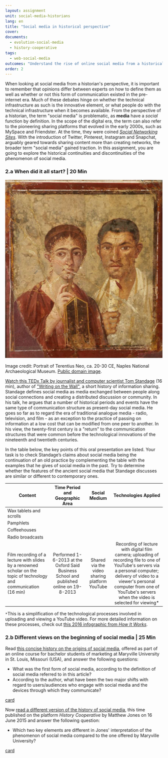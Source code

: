 ```yaml
---
layout: assignment
unit: social-media-historians
lang: en
title: "Social media in historical perspective"
cover:
documents:
  - evolution-social-media
  - history-cooperative
tags:
  - web-social-media
outcomes: "Understand the rise of online social media from a historical perspective"
order: 2
---
```

When looking at social media from a historian's perspective, it is important to remember that opinions differ between experts on how to define them as well as whether or not this form of communication existed in the pre-internet era. Much of these debates hinge on whether the technical infrastructure as such is the innovative element, or what people do with the technical infrastructure when it becomes available. From the perspective of a historian, the term "social media" is problematic, as **media** have a _social_ function by definition. In the scope of the digital era, the term can also refer to the pioneering sharing platforms that evolved in the early 2000s, such as MySpace and Friendster. At the time, they were coined _[Social Networking Sites](https://academic.oup.com/jcmc/article/13/1/210/4583062#104153860)_. With the introduction of Twitter, Pinterest, Instagram and Snapchat, arguably geared towards sharing content more than creating networks, the broader term "social media" gained traction. In this assignment, you are going to explore the historical continuities and discontinuities of the phenomenon of social media.

<!-- more -->
<!-- briefing-student -->

### 2.a When did it all start? | 20 Min
<!-- section-contents -->
![romans](../../assets/images/social-media/romans.png)


Image credit: Portrait of Terentius Neo, ca. 20-30 CE, Naples National Archaeological Museum. [Public domain image](https://commons.wikimedia.org/wiki/File:Pompeii-couple.jpg). 


[Watch this TEDx Talk by journalist and computer scientist Tom Standage](https://youtu.be/ixsridS3qVs) (16 min), author of ["Writing on the Wall"](https://worldcat.org/fr/title/827256877), a short history of information sharing. Standage defines social media as media exchanged between people along social connections and creating a distributed discussion or community. In his talk, he argues that a number of historical periods and events have the same type of communication structure as present-day social media. He goes so far as to regard the era of traditional analogue media - radio, television, and film - as an exception to the practice of passing on information at a low cost that can be modified from one peer to another. In his view, the twenty-first century is a "return" to the communication structures that were common before the technological innovations of the nineteenth and twentieth centuries.

In the table below, the key points of this oral presentation are listed. Your task is to check Standage’s claims about social media being the continuation of an old practice by complementing the table with the examples that he gives of social media in the past. Try to determine whether the features of the ancient social media that Standage discusses are similar or different to contemporary ones.

| Content | Time Period and Geographic Area | Social Medium | Technologies Applied |
| ------- |:-------------------------------:|:-------------:|:--------------------:|
| Wax tablets and scrolls	|  |  |  |
| Pamphlets |  |  |  |
| Coffeehouses |  |  |  |
| Radio broadcasts |  |  |  |
| Film recording of a lecture with slides by a renowned scholar on the topic of technology and communication (16 min)  | Performed 1-6-2013 at the Oxford Said Business School and published online on 19-8-2013 | Shared via the video sharing platform YouTube  | Recording of lecture with digital film camera; uploading of recording file to one of YouTube's servers via a personal computer; delivery of video to a viewer's personal computer from one of YouTube's servers when the video is selected for viewing* |


`*`This is a simplification of the technological processes involved in uploading and viewing a YouTube video. For more detailed information on these processes, check out [this 2016 infographic from _How It Works_](https://www.howitworksdaily.com/wp-content/uploads/2016/04/How-YouTube-works-1024x891.jpg).
<!-- section -->

### 2.b Different views on the beginning of social media | 25 Min
<!-- section-contents -->
Read [this concise history on the origins of social media](https://online.maryville.edu/blog/evolution-social-media/), offered as part of an online course for bachelor students of marketing at Maryville University in St. Louis, Missouri (USA), and answer the following questions:

- What was the first form of social media, according to the definition of social media referred to in this article?
- According to the author, what have been the two major shifts with regard to users/audiences who engage with social media and the devices through which they communicate?

[card](evolution-social-media)


Now [read a different version of the history of social media](https://historycooperative.org/the-history-of-social-media/), this time published on the platform _History Cooperative_ by Matthew Jones on 16 June 2015 and answer the following question:

- Which two key elements are different in Jones' interpretation of the phenomenon of social media compared to the one offered by Maryville University?

[card](history-cooperative)

<!-- briefing-teacher -->

